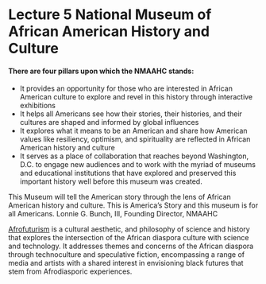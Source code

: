 # Lecture 5 National Museum of African American History and Culture
#### There are four pillars upon which the NMAAHC stands:
- It provides an opportunity for those who are interested in African American
culture to explore and revel in this history through interactive exhibitions
- It helps all Americans see how their stories, their histories, and their cultures are
shaped and informed by global influences
- It explores what it means to be an American and share how American values like
resiliency, optimism, and spirituality are reflected in African American history and
culture
- It serves as a place of collaboration that reaches beyond Washington, D.C. to
engage new audiences and to work with the myriad of museums and educational
institutions that have explored and preserved this important history well before
this museum was created.

This Museum will tell the American story through the lens of African American
history and culture. This is America’s Story and this museum is for all
Americans. Lonnie G. Bunch, III, Founding Director, NMAAHC

[Afrofuturism](https://en.wikipedia.org/wiki/Afrofuturism) is a cultural aesthetic, and philosophy of science and history that explores the intersection of the African
diaspora culture with science and technology. It addresses
themes and concerns of the African diaspora through technoculture and speculative fiction,
encompassing a range of media and artists with a shared
interest in envisioning black futures that stem from Afrodiasporic experiences.

